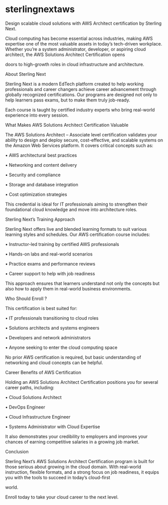 # sterlingnextaws

Design scalable cloud solutions with AWS Architect certification by Sterling Next.

Cloud computing has become essential across industries, making AWS expertise one of the most valuable assets in today’s tech-driven workplace. Whether you’re a system administrator, developer, or aspiring cloud architect, the AWS Solutions Architect Certification opens 

doors to high-growth roles in cloud infrastructure and architecture.

About Sterling Next

Sterling Next is a modern EdTech platform created to help working professionals and career changers achieve career advancement through globally recognized certifications. Our programs are designed not only to help learners pass exams, but to make them truly job-ready. 

Each course is taught by certified industry experts who bring real-world experience into every session.

What Makes AWS Solutions Architect Certification Valuable

The AWS Solutions Architect – Associate level certification validates your ability to design and deploy secure, cost-effective, and scalable systems on the Amazon Web Services platform. It covers critical concepts such as:

•	AWS architectural best practices

•	Networking and content delivery

•	Security and compliance

•	Storage and database integration

•	Cost optimization strategies

This credential is ideal for IT professionals aiming to strengthen their foundational cloud knowledge and move into architecture roles.

Sterling Next’s Training Approach

Sterling Next offers live and blended learning formats to suit various learning styles and schedules. Our AWS certification course includes:

•	Instructor-led training by certified AWS professionals

•	Hands-on labs and real-world scenarios

•	Practice exams and performance reviews

•	Career support to help with job readiness

This approach ensures that learners understand not only the concepts but also how to apply them in real-world business environments.

Who Should Enroll ?

This certification is best suited for:

•	IT professionals transitioning to cloud roles

•	Solutions architects and systems engineers

•	Developers and network administrators

•	Anyone seeking to enter the cloud computing space

No prior AWS certification is required, but basic understanding of networking and cloud concepts can be helpful.

Career Benefits of AWS Certification

Holding an AWS Solutions Architect Certification positions you for several career paths, including:

•	Cloud Solutions Architect

•	DevOps Engineer

•	Cloud Infrastructure Engineer

•	Systems Administrator with Cloud Expertise

It also demonstrates your credibility to employers and improves your chances of earning competitive salaries in a growing job market.

Conclusion

Sterling Next’s AWS Solutions Architect Certification program is built for those serious about growing in the cloud domain. With real-world instruction, flexible formats, and a strong focus on job readiness, it equips you with the tools to succeed in today’s cloud-first 

world.

Enroll today to take your cloud career to the next level.


